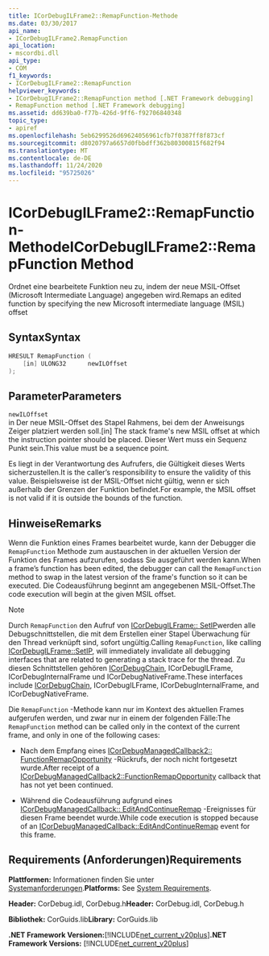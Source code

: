 ```yaml
---
title: ICorDebugILFrame2::RemapFunction-Methode
ms.date: 03/30/2017
api_name:
- ICorDebugILFrame2.RemapFunction
api_location:
- mscordbi.dll
api_type:
- COM
f1_keywords:
- ICorDebugILFrame2::RemapFunction
helpviewer_keywords:
- ICorDebugILFrame2::RemapFunction method [.NET Framework debugging]
- RemapFunction method [.NET Framework debugging]
ms.assetid: dd639ba0-f77b-426d-9ff6-f92706840348
topic_type:
- apiref
ms.openlocfilehash: 5eb6299526d69624056961cfb7f0387ff8f873cf
ms.sourcegitcommit: d8020797a6657d0fbbdff362b80300815f682f94
ms.translationtype: MT
ms.contentlocale: de-DE
ms.lasthandoff: 11/24/2020
ms.locfileid: "95725026"
---
```

# <a name="icordebugilframe2remapfunction-method"></a><span data-ttu-id="ab94c-102">ICorDebugILFrame2::RemapFunction-Methode</span><span class="sxs-lookup"><span data-stu-id="ab94c-102">ICorDebugILFrame2::RemapFunction Method</span></span>

<span data-ttu-id="ab94c-103">Ordnet eine bearbeitete Funktion neu zu, indem der neue MSIL-Offset (Microsoft Intermediate Language) angegeben wird.</span><span class="sxs-lookup"><span data-stu-id="ab94c-103">Remaps an edited function by specifying the new Microsoft intermediate language (MSIL) offset</span></span>  
  
## <a name="syntax"></a><span data-ttu-id="ab94c-104">Syntax</span><span class="sxs-lookup"><span data-stu-id="ab94c-104">Syntax</span></span>  
  
```cpp  
HRESULT RemapFunction (  
    [in] ULONG32      newILOffset  
);  
```  
  
## <a name="parameters"></a><span data-ttu-id="ab94c-105">Parameter</span><span class="sxs-lookup"><span data-stu-id="ab94c-105">Parameters</span></span>  

 `newILOffset`  
 <span data-ttu-id="ab94c-106">in Der neue MSIL-Offset des Stapel Rahmens, bei dem der Anweisungs Zeiger platziert werden soll.</span><span class="sxs-lookup"><span data-stu-id="ab94c-106">[in] The stack frame's new MSIL offset at which the instruction pointer should be placed.</span></span> <span data-ttu-id="ab94c-107">Dieser Wert muss ein Sequenz Punkt sein.</span><span class="sxs-lookup"><span data-stu-id="ab94c-107">This value must be a sequence point.</span></span>  
  
 <span data-ttu-id="ab94c-108">Es liegt in der Verantwortung des Aufrufers, die Gültigkeit dieses Werts sicherzustellen.</span><span class="sxs-lookup"><span data-stu-id="ab94c-108">It is the caller’s responsibility to ensure the validity of this value.</span></span> <span data-ttu-id="ab94c-109">Beispielsweise ist der MSIL-Offset nicht gültig, wenn er sich außerhalb der Grenzen der Funktion befindet.</span><span class="sxs-lookup"><span data-stu-id="ab94c-109">For example, the MSIL offset is not valid if it is outside the bounds of the function.</span></span>  
  
## <a name="remarks"></a><span data-ttu-id="ab94c-110">Hinweise</span><span class="sxs-lookup"><span data-stu-id="ab94c-110">Remarks</span></span>  

 <span data-ttu-id="ab94c-111">Wenn die Funktion eines Frames bearbeitet wurde, kann der Debugger die `RemapFunction` Methode zum austauschen in der aktuellen Version der Funktion des Frames aufzurufen, sodass Sie ausgeführt werden kann.</span><span class="sxs-lookup"><span data-stu-id="ab94c-111">When a frame’s function has been edited, the debugger can call the `RemapFunction` method to swap in the latest version of the frame's function so it can be executed.</span></span> <span data-ttu-id="ab94c-112">Die Codeausführung beginnt am angegebenen MSIL-Offset.</span><span class="sxs-lookup"><span data-stu-id="ab94c-112">The code execution will begin at the given MSIL offset.</span></span>  
  
> [!NOTE]
> <span data-ttu-id="ab94c-113">Durch `RemapFunction` den Aufruf von [ICorDebugILFrame:: SetIP](icordebugilframe-setip-method.md)werden alle Debugschnittstellen, die mit dem Erstellen einer Stapel Überwachung für den Thread verknüpft sind, sofort ungültig.</span><span class="sxs-lookup"><span data-stu-id="ab94c-113">Calling `RemapFunction`, like calling [ICorDebugILFrame::SetIP](icordebugilframe-setip-method.md), will immediately invalidate all debugging interfaces that are related to generating a stack trace for the thread.</span></span> <span data-ttu-id="ab94c-114">Zu diesen Schnittstellen gehören [ICorDebugChain](icordebugchain-interface.md), ICorDebugILFrame, ICorDebugInternalFrame und ICorDebugNativeFrame.</span><span class="sxs-lookup"><span data-stu-id="ab94c-114">These interfaces include [ICorDebugChain](icordebugchain-interface.md), ICorDebugILFrame, ICorDebugInternalFrame, and ICorDebugNativeFrame.</span></span>  
  
 <span data-ttu-id="ab94c-115">Die `RemapFunction` -Methode kann nur im Kontext des aktuellen Frames aufgerufen werden, und zwar nur in einem der folgenden Fälle:</span><span class="sxs-lookup"><span data-stu-id="ab94c-115">The `RemapFunction` method can be called only in the context of the current frame, and only in one of the following cases:</span></span>  
  
- <span data-ttu-id="ab94c-116">Nach dem Empfang eines [ICorDebugManagedCallback2:: FunctionRemapOpportunity](icordebugmanagedcallback2-functionremapopportunity-method.md) -Rückrufs, der noch nicht fortgesetzt wurde.</span><span class="sxs-lookup"><span data-stu-id="ab94c-116">After receipt of a [ICorDebugManagedCallback2::FunctionRemapOpportunity](icordebugmanagedcallback2-functionremapopportunity-method.md) callback that has not yet been continued.</span></span>  
  
- <span data-ttu-id="ab94c-117">Während die Codeausführung aufgrund eines [ICorDebugManagedCallback:: EditAndContinueRemap](icordebugmanagedcallback-editandcontinueremap-method.md) -Ereignisses für diesen Frame beendet wurde.</span><span class="sxs-lookup"><span data-stu-id="ab94c-117">While code execution is stopped because of an [ICorDebugManagedCallback::EditAndContinueRemap](icordebugmanagedcallback-editandcontinueremap-method.md) event for this frame.</span></span>  
  
## <a name="requirements"></a><span data-ttu-id="ab94c-118">Requirements (Anforderungen)</span><span class="sxs-lookup"><span data-stu-id="ab94c-118">Requirements</span></span>  

 <span data-ttu-id="ab94c-119">**Plattformen:** Informationen finden Sie unter [Systemanforderungen](../../get-started/system-requirements.md).</span><span class="sxs-lookup"><span data-stu-id="ab94c-119">**Platforms:** See [System Requirements](../../get-started/system-requirements.md).</span></span>  
  
 <span data-ttu-id="ab94c-120">**Header:** CorDebug.idl, CorDebug.h</span><span class="sxs-lookup"><span data-stu-id="ab94c-120">**Header:** CorDebug.idl, CorDebug.h</span></span>  
  
 <span data-ttu-id="ab94c-121">**Bibliothek:** CorGuids.lib</span><span class="sxs-lookup"><span data-stu-id="ab94c-121">**Library:** CorGuids.lib</span></span>  
  
 <span data-ttu-id="ab94c-122">**.NET Framework Versionen:**[!INCLUDE[net_current_v20plus](../../../../includes/net-current-v20plus-md.md)]</span><span class="sxs-lookup"><span data-stu-id="ab94c-122">**.NET Framework Versions:** [!INCLUDE[net_current_v20plus](../../../../includes/net-current-v20plus-md.md)]</span></span>

